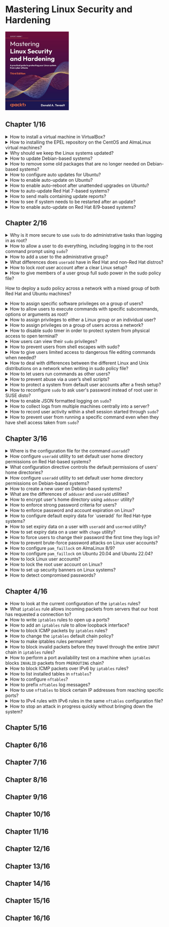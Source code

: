 # Mastering Linux Security and Hardening
<img alt="Mastering Linux Security and Hardening" src="../../../covers/9781837630516.jpg" width="200"/>

## Chapter 1/16

<details>
<summary>How to install a virtual machine in VirtualBox?</summary>

> **Description**
>
> Download and install VirtualBox and the VirtualBox Extension Pack from https://www.virtualbox.org/.
>
> Get version of installed VirtualBox:
>
> ```sh
> vbox_version="$(vboxmanage --version | sed 's/[^0-9.].*//')"
> ``````
>
> Check if extension pack is already installed:
>
> ```sh
> vboxmanage list extpacks | grep 'Version:' | awk '{print $2}' | grep -q "${vbox_version}" && echo "extpack for ${vbox_version} already exists"
> ``````
>
> Install extension pack otherwise:
>
> ```sh
> vbox_sum256="$(wget -O - -q "https://www.virtualbox.org/download/hashes/${vbox_version}/SHA256SUMS" | grep "${vbox_version}.vbox-extpack" | cut -d' ' -f1)"
> wget -c "https://download.virtualbox.org/virtualbox/${vbox_version}/Oracle_VM_VirtualBox_Extension_Pack-${vbox_version}.vbox-extpack" -O /tmp/${vbox_version}.vbox-extpack
> vboxmanage extpack install --replace --accept-license=${vbox_sum256} /tmp/${vbox_version}.vbox-extpack
> ``````
>
> Download the installation `.iso` files for Ubuntu Server 22.04, CentOS 7, AlmaLinux8, and AlmaLinux9 from https://ubuntu.com/, https://almalinux.org/, and https://www.centos.org/.
>
> Create a virtual machine and register it:
>
> ```sh
> vboxmanage createvm --name ubuntu --ostype archlinux_64 --basefolder $HOME/VMs --register
> ``````
>
> Increase the memory, virtual memory and cpu count:
>
> ```sh
> vboxmanage modifyvm ubuntu --cpus 2 --memory 2048 --vram 128
> ``````
>
> Create a virtual drive controller and medium and attach to the virtual machine:
>
> ```sh
> vboxmanage storagectl ubuntu --add SATA --type sata --controller IntelAhci
> vboxmanage createmedium disk --filename $HOME/VMs/ubuntu/ubuntu.vdi --size $((1024 * 20)) --format VDI
> vboxmanage storageattach sample --storagectl SATA --medium $HOME/VMs/ubuntu/ubuntu.vdi mtype normal --type hdd --port 0
> ``````
>
> Create a DVD drive, insert the `.iso` file into it and attach to the virtual machine:
>
> ```sh
> vboxmanage createmedium dvd --filename $HOME/VMs/ubuntu/ubuntu.dvd --size $((1024 * 4))
> vboxmanage storageattach ubuntu --storagectl SATA --medium $HOME/VMs/ubuntu/ubuntu.dvd --mtype normal --type dvddrive --port 1
> ``````
>
> Create a NAT network and enable port forwarding:
>
> ```sh
> ``````
>
> Start the new virtual machine:
>
> ```sh
> vboxmanage startvm ubuntu --type gui
> ``````
>
> Now install Ubuntu and take a snapshot after the clean setup:
>
> ```sh
> vboxmanage snapshot ubuntu take post-installation
> ``````

> **Resources**
> - 1
> ---
> **References**
> ---
</details>

<details>
<summary>How to installing the EPEL repository on the CentOS and AlmaLinux virtual machines?</summary>

> **Description**
>
> While the **Ubuntu** package repositories have pretty much everything that you need, the **CentOS** and **AlmaLinux** package repositories are lacking.
> You’ll need to install the EPEL repository. (The EPEL project is run by the Fedora team.)  
> When you install third-party repositories on Red Hat 7 and CentOS 7 systems, you’ll also need to install a priorities package and edit the `.repo` files to set the proper priorities for each repository.
> This will prevent packages from the third-party repository from overwriting official Red Hat and CentOS packages if they just happen to have the same name.  
> The two packages that you’ll need to install EPEL are in the normal CentOS 7 repositories.
>
> ```sh
> sudo yum install yum-plugin-priorities epel-release
> ``````
>
> When the installation completes, navigate to the `/etc/yum.repos.d` directory, and open the `CentOS-Base.repo` file in your favorite text editor.  
> After the last line of the `base`, `updates`, and extras sections, add the line `priority=1`.  
> After the last line of the `centosplus` section, add the line `priority=2`.  
> Open the `epel.repo` file for editing.
> After the last line of the `epel` section, add the line `priority=10`.
> After the last line of each remaining section, add the line `priority=11`.  
> Update the system and then create a list of the installed and available packages:
>
> ```sh
> sudo yum upgrade sudo yum list > yum_list.txt
> ``````
>
> To install the EPEL repository on **AlmaLinux**, all you have to do is run this command:
>
> ```sh
> sudo dnf install epel-release
> ``````
>
> There’s no priorities package as there is on CentOS 7 and earlier, so we won’t have to worry about configuring the repository priorities.
> When the package installation is complete, update the system and create a list of available sof t ware packages with these two commands:
>
> ```sh
> sudo dnf upgrade sudo dnf list > dnf_list.txt
> ``````

> **Resources**
> - 1

> **References**
> ---
</details>

<details>
<summary>Why should we keep the Linux systems updated?</summary>

> **Description**
>
> Spend some time perusing the Common Vulnerabilities and Exposures database on https://cve.mitre.org/ and you’ll soon see why it’s so important to keep your systems updated.
>
> ---
> **Resources**
> - 1
>
> ---
> **References**
> ---
</details>

<details>
<summary>How to update Debian-based systems?</summary>

> run two commands:
>
> ```sh
> sudo apt update
> sudo apt dist-upgrade
> ``````
>
> ---
> **Resources**
> - 1
> ---
> **References**
> ---
</details>

<details>
<summary>How to remove some old packages that are no longer needed on Debian-based systems?</summary>

> ```sh
> sudo apt auto-remove
> ``````
>
> ---
> **Resources**
> - 1
> ---
> **References**
> ---
</details>


<details>
<summary>How to configure auto updates for Ubuntu?</summary>

> **Description**
>
>
>
> ---
> **Resources**
> - 1
>
> ---
> **References**
> ---
</details>

<details>
<summary>How to enable auto-update on Ubuntu?</summary>

> When you first install Ubuntu, automatic updates are turned on by default.
> To verify that, you’ll first check the status of the `unattended-upgrades` service:
>
> ```sh
> systemctl status unattended-upgrades
> ``````
>
> Then, look in the `/etc/apt/apt.conf.d/20auto-upgrades` file. If *auto-updating* is enabled, you’ll see this:
>
> ```
> APT::Periodic::Update-Package-Lists "1";
> APT::Periodic::Unattended-Upgrade "1";
> ``````
>
> ---
> **Resources**
> - 1
>
> ---
> **References**
> ---
</details>

<details>
<summary>How to enable auto-reboot after unattended upgrades on Ubuntu?</summary>

> By default, Ubuntu systems don’t automatically reboot after an update is installed.
> If you keep it that way, you’ll see a message about it when you log into the system. 
> But if you prefer, you can set Ubuntu to automatically reboot after it automatically updates itself.
>
> Go into the `/etc/apt/apt.conf.d` directory and open the `50unattended-upgrades` file in your favorite text editor, you’ll see a line that says:
>
> ```sh
> Unattended-Upgrade::Automatic-Reboot "false";
> ``````
>
> With this new configuration, Ubuntu will now reboot itself immediately after the automatic update process has completed.
> If you’d rather have the machine reboot at a specific time, scroll down where you’ll see this:
>
> ```sh
> //Unattended-Upgrade::Automatic-Reboot-Time "02:00";
> ``````
>
> To disable automatic updates, just go into the `/etc/apt/apt.conf.d` directory and open the `20auto-upgrades` file in your favorite text editor, you’ll see:
>
> ```sh
> APT::Periodic::Update-Package-Lists "1";
> APT::Periodic::Unattended-Upgrade "1";
> ``````
>
> Change the parameter for that second line to 0, so that the file will now look like this:
>
> ```sh
> APT::Periodic::Update-Package-Lists "1";
> APT::Periodic::Unattended-Upgrade "0";
> ``````
>
> If you want to see if there are any security-related updates available, but don’t want to see any non-security updates, use the unattended-upgrade command, like so:
>
> ```sh
> sudo unattended-upgrade --dry-run -d
> ``````
>
> 8. To manually install the security-related updates without installing non-security updates, just run:
>
> ```sh
> sudo unattended-upgrade -d
> ``````
>
> Also, if you’re running a non-Ubuntu flavor of Debian, which would include Rasp-bian for the Raspberry Pi, you can give it the same functionality as Ubuntu by installing the unattended-upgrades package. Just run this command:
>
> ```sh
> sudo apt install unattended-upgrades
> ``````
>
> ---
> **Resources**
> - 1
>
> ---
> **References**
> ---
</details>

<details>
<summary>How to auto-update Red Hat 7-based systems?</summary>

> There’s no automatic update mechanism on Red Hat-based systems, which include CentOS and Oracle Linux.
> So, with the default configuration, you’ll need to perform updates yourself:
>
> To update a Red Hat 7-based system, just run this one command:
>
> ```sh
> sudo yum upgrade
> ``````
>
> To see only security updates that are ready to be installed:
>
> ```sh
> sudo yum updateinfo list updates security
> ``````
>
> To only install the security updates:
>
> ```sh
> sudo yum upgrade --security
> ``````
>
> To make CentOS system automatically update itself, install and enable `yum-cron` service:
>
> ```sh
> sudo yum install yum-cron
> sudo systemctl enable --now yum-cron
> ``````
>
> To configure `yum-cron` service, edit `/etc/yum/yum-cron.conf` file:
>
> ```sh
> update_cmd = security
>
> download_updates = yes
> apply_updates = no
> ``````
>
> If you want the updates to get automatically installed, change the `apply_updates` parameter to `yes`.
>
> Note that unlike Ubuntu, there’s no setting to make Red Hat 7-based systems automatically reboot themselves after an update.
>
> ---
> **Resources**
> - 1
> ---
> **References**
> ---
</details>

<details>
<summary>How to send mails containing update reports?</summary>

> **Description**
>
> Mail settings for yum-cron can be found in `/etc/yum/yum-cron.conf` file.
>
> The `email_to` line is set to send messages to the root user account.
> If you want to receive messages on your own account, just change it here.
>
> To see the messages, you’ll need to install a mail reader program like **mutt**, if one isn’t already installed. 
>
> ```sh
> sudo yum install mutt
> ``````
>
> ---
> **Resources**
> - 1
>
> ---
> **References**
> ---
</details>

<details>
<summary>How to see if system needs to be restarted after an update?</summary>

> Make sure `needs-restarting` is installed:
>
> ```sh
> sudo yum install yum-utils
> ``````
>
> * `sudo needs-restarting`: This shows the services that need to be restarted, and the reasons why the system might need to be rebooted.
> * `sudo needs-restarting -s`: This only shows the services that need to be restarted.
> * `sudo needs-restarting -r`: This only shows the reasons why the system needs to be rebooted.
>
> ---
> **Resources**
> - 1
>
> ---
> **References**
> ---
</details>

<details>
<summary>How to enable auto-update on Red Hat 8/9-based systems?</summary>

> **Description**
>
> For the most part, you use `dnf` the same way that you’d use `yum`, with the same arguments and options.
>
> ```sh
> sudo dnf upgrade
> ``````
>
> The main functional difference between `yum` and `dnf` is that `dnf` has a different automatic update mechanism.
> Instead of installing the `yum-cron` package, you’ll now install the `dnf-automatic` package:
>
> ```sh
> sudo dnf install dnf-automatic
> ``````
>
> Configure the `/etc/dnf directory/automatic.conf` file the same way as you did the yum-cron.conf file for CentOS 7.  
>
> Instead of working as a cron job, as the old `yum-cron` did, `dnf-automatic` works with a systemd timer.
> When you first install `dnf-automatic`, the timer is disabled.
> Enable it and start it by running this command:
>
> ```sh
> sudo systemctl enable --now dnf-automatic.timer
> ``````
>
> To determine if a system needs to be restarted, just install the `yum-utils` package and run the `needs-restarting` command, the same as you did for CentOS 7.
> (For some reason, the Red Hat developers never bothered to change the package name to `dnf-utils`.)
>
> ---
> **Resources**
> - 1
> ---
> **References**
> ---
</details>

## Chapter 2/16

<details>
<summary>Why is it more secure to use <code>sudo</code> to do administrative tasks than logging in as root?</summary>

> **Description**
>
> Using `su -` to log in to the root command prompt does not let `sudo` to record user activity.
> For that reason, getting access to the root command prompt should be prevented.
>
> ---
> **Resources**
> - 2
> ---
> **References**
> ---
</details>

<details>
<summary>How to allow a user to do everything, including logging in to the root command prompt using <code>sudo</code>?</summary>

> The first method is to add users to a predefined administrators group and then, if it hasn’t already been done, to configure the sudo policy to allow that group to do its job.
> It’s simple enough to do except that different Linux distro families use different admin groups.
>
> On Unix, BSD, and most Linux systems, you would add users to the **wheel** group.
>
> Edit sudo policy file by doing `sudo visudo`:
>
> ```sudo
> %wheel ALL=(ALL) ALL
> ``````
>
> The percent sign indicates that we’re working with a group.
> The three appearances of *ALL* mean that members of that group can perform *ALL* commands, as *ALL* users, on *ALL* machines in the network on which this policy is deployed.
>
> ```sudo
> %wheel ALL=(ALL) NOPASSWD: ALL
> ``````
>
> The former snippet means that members of the **wheel** group would be able to perform all of their sudo tasks without ever having to enter any password.
> Avoid doing so, even for home use.
>
> ---
> **Resources**
> - 2
>
> ---
> **References**
> ---
</details>

<details>
<summary>How to add a user to the administrative group?</summary>

> On Red Hat distros add users to the **wheel** group:
>
> ```sudo
> sudo usermod -a -G wheel maggie
> ``````
>
> Use `-a` option in order to prevent removing the user from other groups to which he or she belongs.
>
> You can also add a user account to the wheel group as you create it.
>
> ```sudo
> sudo useradd -G wheel frank
> ``````
>
> For members of the Debian family, including Ubuntu, the procedure is the same, except that you would use the **sudo** group instead of the **wheel** group.
>
> ---
> **Resources**
> - 2
>
> ---
> **References**
> ---
</details>

<details>
<summary>What differences does <code>useradd</code> have in Red Hat and non-Red Hat distros?</summary>

> **Description**
>
> With a member of the Red Hat family, `useradd` comes with predefined default settings to create user accounts. 
> For non-Red Hat-type distros, you’d need to either reconfigure the default settings or use extra option switches in order to create the user’s home directory and to assign the correct shell:
>
> *Red Hat distros*
>
> ```sudo
> sudo useradd -G wheel frank
> ``````
>
> *non-Red Hat distros*
>
> ```sudo
> sudo useradd -G wheel -m -d /home/frank -s /bin/bash frank
> ``````
>
> ---
> **Resources**
> - 2
> ---
> **References**
> ---
</details>

<details>
<summary>How to lock <i>root</i> user account after a clear Linux setup?</summary>

> Create a normal user account and give it full `sudo` privileges.
> Then, log out of the *root* account and log back in with your normal user account and disable the *root* account:
>
> ```sh
> sudo passwd -l root
> ``````
>
> ---
> **Resources**
> - 2
> ---
> **References**
> ---
</details>

<details>
<summary>How to give members of a user group full sudo power in the sudo policy file?</summary>

> You can either create an entry for an individual user or create a user alias.
>
> ```sudo
> ADMINS ALL=(ALL) ALL
> ``````
>
> It’s also possible to add a sudo entry for just a single user, and you might need to do that under very special circumstances.
>
> ```sudo
> frank ALL=(ALL) ALL
> ``````
>
> ---
> **Resources**
> - 2
> ---
> **References**
> ---
</details>

How to deploy a sudo policy across a network with a mixed group of both Red Hat and Ubuntu machines?

<details>
<summary>How to assign specific software privileges on a group of users?</summary>

> **Description**
>
> You can, for example, create a `BACKUPADMINS` user alias for backup administrators, a `WEBADMINS` user alias for web server administrators, or whatever else you desire:
>
> ```sudo
> User_Alias SOFTWAREADMINS = vicky, cleopatra
> ``````
>
> Then assign some duties to the user alias:
>
> ```sudo
> Cmnd_Alias SOFTWARE = /bin/rpm, /usr/bin/up2date, /usr/bin/yum
> ``````
>
> Now, it’s just a simple matter of assigning the `SOFTWARE` command alias to the `SOFTWAREADMINS` user alias:
>
> ```sudo
> SOFTWAREADMINS ALL=(ALL) SOFTWARE
> ``````
>
> ---
> **Resources**
> - 2
> ---
> **References**
> ---
</details>

<details>
<summary>How to allow users to execute commands with specific subcommands, options or arguments as root?</summary>

> The way sudo works is that if a command is listed by itself, then the assigned user can use that command with any subcommands, options, or arguments.
>
> ```sudo
> Cmnd_Alias SERVICES = /sbin/service, /sbin/chkconfig, /usr/bin/systemctl start, /usr/bin/systemctl stop, /usr/bin/systemctl reload, /usr/bin/systemctl restart, /usr/bin/systemctl status, /usr/bin/systemctl enable, /usr/bin/systemctl disable
> ``````
>
> But when a command is listed in the command alias with a subcommand, option, or argument, that’s all anyone who’s assigned to the command alias can run.
>
> You can eliminate all of the `systemctl` subcommands and make the `SERVICES` alias look like this:
>
> ```sudo
> Cmnd_Alias SERVICES = /sbin/service, /sbin/chkconfig, /usr/bin/systemctl
> ``````
>
> But if you do that, Lionel and Charlie will also be able to shut down or reboot the system, edit the services files, or change the machine from one systemd target to another.
>
> Because the `systemctl` command covers a lot of different functions, you have to be careful not to allow delegated users to access too many of those functions.
> A better solution would be to add a wildcard to each of the systemctl subcommands:
>
> ```sudo
> Cmnd_Alias SERVICES = /sbin/service, /sbin/chkconfig, /usr/bin/systemctl start *, /usr/bin/systemctl stop *, /usr/bin/systemctl reload *, /usr/bin/systemctl restart *, /usr/bin/systemctl status *, /usr/bin/systemctl enable *, /usr/bin/ systemctl disable *
> ``````
>
> ---
> **Resources**
> - 2
> ---
> **References**
> ---
</details>

<details>
<summary>How to assign privileges to either a Linux group or an individual user?</summary>

> **Description**
>
> ```sudo
> katelyn ALL=(ALL) STORAGE
> gunther ALL=(ALL) /sbin/fdisk -l
> %backup_admins ALL=(ALL) BACKUP
> ``````
>
> ---
> **Resources**
> - 2
> ---
> **References**
> ---
</details>

<details>
<summary>How to assign privileges on a group of users across a network?</summary>

> Each host alias consists of a list of server hostnames.
> This is what allows you to create one sudoers file on one machine and deploy it across the network.
> For example, you could create a `WEBSERVERS` host alias, a `WEBADMINS` user alias, and a `WEBCOMMANDS` command alias with the appropriate commands:
>
> ```sudo
> Host_Alias WEBSERVERS = webserver1, webserver2
> User_Alias WEBADMINS = junior, kayla
> Cmnd_Alias WEBCOMMANDS = /usr/bin/systemctl status httpd, /usr/bin/systemctl start httpd, /usr/bin/systemctl stop httpd, /usr/bin/systemctl restart httpd
> WEBADMINS WEBSERVERS=(ALL) WEBCOMMANDS
> ``````
>
> ---
> **Resources**
> - 2
>
> ---
> **References**
> ---
</details>

<details>
<summary>How to disable sudo timer in order to protect system from physical access to open terminal?</summary>

> Even though `sudo` is a security tool, certain things that you can do with it can make your system even more insecure than it was.
>
> By default, the sudo timer is set for 5 minutes.
> Although this is obviously handy, it can also be problematic if users were to walk away from their desks with a command terminal still open.
>
> You can easily disable this timer by adding a line to the *Defaults* section of the sudoers file:
>
> ```sudo
> Defaults timestamp_timeout = 0
> ``````
>
> If you need to leave your desk for a moment, your best action would be to log out of the server first.
> Short of that, you could just reset the sudo timer by running this command:
>
> ```sh
> sudo -k
> ``````
>
> ---
> **Resources**
> - 2
> ---
> **References**
> ---
</details>

<details>
<summary>How users can view their <code>sudo</code> privileges?</summary>

> **Description**
>
> ```sh
> sudo -l
> ``````
>
> ---
> **Resources**
> - 2
>
> ---
> **References**
> ---
</details>

<details>
<summary>How to prevent users from shell escapes with sudo?</summary>

> By assigning shell commands to users in sudo policy file, you have effectively given them full `sudo` privileges.
>
> ```sudo
> maggie ALL=(ALL) /bin/bash, /bin/zsh
> ``````
>
> This should be avoided all the time.
>
> But certain programs, especially text editors like `vi` and pagers like `less`, also have a handy shell escape feature.
>
> Imagine that you want Frank to be able to edit the `sshd_config` file and only that file.
> You might be tempted to add a line to your sudo configuration that would look like this:
>
> ```sudo
> frank ALL=(ALL) /bin/vim /etc/ssh/sshd_config
> ``````
>
> Once Frank has opened the `sshd_config` file with his sudo privilege, he can then use Vim’s shell escape feature to perform other root-level commands, which includes being able to edit other configuration files, create new users, manipulate system services, or install malware.
>
> You can fix this problem by having users use sudoedit instead of vim:
>
> ```sudo
> frank ALL=(ALL) sudoedit /etc/ssh/sshd_config
> ``````
>
> Other programs that have a shell escape feature include the following:
>
> * vim
> * emacs
> * less
> * view
> * more
>
> To deal with them, use the `NOEXEC:` option when we set up our sudoers rules.
>
> ```sudo
> vicky ALL=(ALL) /usr/bin/less
> ``````
>
> ```sh
>  sudo less messages
> ``````
>
> To open a shell from within less, Vicky will type `!bash` instead of `:shell` and a new shell will be spawned.
>
> To fix that we use the `NOEXEC:` option to the sudoers rule:
>
> ```sudo
> vicky ALL=(ALL) NOEXEC: /usr/bin/less
> ``````
>
> This prevents Vicky from escaping to even her own shell.
>
> ---
> **Resources**
> - 2
>
> ---
> **References**
> ---
</details>

<details>
<summary>How to give users limited access to dangerous file editing commands when needed?</summary>

> **Description**
>
> Some programs that don’t have shell escapes can still be dangerous if you give users unrestricted privileges to use them.
>
> * cat
> * cut
> * awk
> * sed
>
> If you must give someone sudo privileges to use one of these programs, it’s best to limit their use to only specific files.
>
> ---
> **Resources**
> - 2
> ---
> **References**
> ---
</details>

<details>
<summary>How to deal with differences between the different Linux and Unix distributions on a network when writing in sudo policy file?</summary>

> You can use host aliases to ensure that servers will only allow the execution of commands that are appropriate for their operating systems.
> Also, be aware that some system services have different names on different Linux distributions.
> On Red Hat-type systems, the Secure Shell service is `sshd`. On Debian/Ubuntu systems, it’s just plain `ssh`.
>
> ---
> **Resources**
> - 2
> ---
> **References**
> ---
</details>

<details>
<summary>How to let users run commands as other users?</summary>

> In the following line, *(ALL)* means that Sylvester can run the `systemctl` commands as any user:
>
> ```sudo
> sylvester ALL=(ALL) /usr/bin/systemctl status sshd, /usr/bin/systemctl restart sshd
> ``````
>
> You could, if desired, change that *(ALL)* to *(root)* in order to specify that Sylvester can only run these commands as the root user:
>
> ```sudo
> sylvester ALL=(root) /usr/bin/systemctl status sshd, /usr/bin/systemctl restart sshd
> ``````
>
> Okay, there’s probably not much point in that because nothing changes.
>
> But there are more practical uses for this feature.
> Let’s say that Vicky is a database admin, and you want her to run as the database user:
>
> ```sudo
> vicky ALL=(database) /usr/local/sbin/some_database_script.sh
> ``````
>
> Vicky could then run the command as the database user by entering the following command:
>
> ---
> **Resources**
> - 2
> ---
> **References**
> ---
</details>

<details>
<summary>How to prevent abuse via a user’s shell scripts?</summary>

> **Description**
>
> Let’s have Frank create the `frank_script.sh` shell script:
>
> ```sh
> sudo -u database some_database_script.sh
> ``````
>
> add this rule for Frank:
>
> ```sudo
> frank ALL=(ALL) /home/frank/frank_script.sh
> ``````
>
> Since this file is in Frank’s own home directory and he is its owner, he can edit it any way he wants.
>
> ```sh
> #!/bin/bash
>
> echo "This script belongs to Frank the Cat."
> sudo -i
> ``````
>
> What `sudo -i` does is to log a person in to the root user’s shell, the same way that `sudo su -` does.
> If Frank were to do `sudo -i` from his own command prompt, it would fail because he doesn’t have the privilege to do that.
>
> To remedy this, move Frank’s script to the `/usr/local/sbin/` directory and change the ownership to the root user so that Frank won’t be able to edit it.
> And of course, before I do that, I’ll make sure to delete that `sudo -i` line from it:
>
> ```sh
> mv frank_script.sh /usr/local/sbin
> chown root: /usr/local/sbin/frank_script.sh
> ``````
>
> Finally, I’ll open `visudo` and change his rule to reflect the new location of the script.
> The new rule looks like this:
>
> ```sudo
> frank ALL=(ALL) /usr/local/sbin/frank_script.sh
> ``````
>
> Frank can still run the script, but he can’t edit it.
>
> ---
> **Resources**
> - 2
>
> ---
> **References**
> ---
</details>

<details>
<summary>How to protect a system from default user accounts after a fresh setup?</summary>

> The first thing you want to do after setting up a system is to set up your own user account, give it a good password, and give it sudo privileges.
> Then get rid of that default account, because leaving it in place, especially if you leave the default password, is just asking for trouble.
>
> Look in the `/etc/password` file on *RaspEX*, and you’ll see the default user there:
>
> ```passwd
> raspex:x:1000:1000:,,,:/home/raspex:/bin/bash
> ``````
>
> Then, look in the `/etc/sudoers` file, and you’ll see this line, which allows the *raspex* user to do all `sudo` commands without having to enter a password:
>
> ```sudo
> raspex ALL=(ALL) NOPASSWD: ALL
> ``````
>
> Another thing to watch out for is that some Linux distributions for IoT devices have this rule in a separate file in the `/etc/sudoers.d` directory, instead of in the main sudoers file.
> Either way, you’ll want to delete this rule, as well as the default user account, when you set up your IoT device.
> And of course, you’ll also want to change the root user password, and then lock the root user account.
>
> ---
> **Resources**
> - 2
>
> ---
> **References**
> ---
</details>

<details>
<summary>How to reconfigure <code>sudo</code> to ask user's password instead of root user in SUSE disto?</summary>

> **Description**
>
> When you install a SUSE distro you and the root user will both have the same password.
>
> When you do `sudo visudo` on a SUSE machine, you’ll see these two lines that you don’t see on any other Linux distro:
>
> ```sudo
> Defaults targetpw # ask for the password of the target user i.e.
> root ALL ALL=(ALL) ALL # WARNING! Only use this together with 'Defaults targetpw'!
> ``````
>
> Replace previous rules with:
>
> ```sudo
> %wheel ALL=(ALL:ALL) ALL
> ``````
>
> Add users to *wheel* group:
>
> ```sh
> usermod -a -G wheel frank
> ``````
>
> Then disable the *root* user:
>
> ```sh
> sudo passwd -l root
> ``````
>
> ---
> **Resources**
> - 2
> ---
> **References**
> ---
</details>

<details>
<summary>How to enable JSON formatted logging on <code>sudo</code>?</summary>

> ```sudo
> Defaults log_format=json
> ``````
>
> ---
> **Resources**
> - 2
>
> ---
> **References**
> - https://opensource.com/article/22/2/new-sudo-features-2022
> ---
</details>

<details>
<summary>How to collect logs from multiple machines centrally into a server?</summary>

> ```sudo
> Defaults log_server=172.16.167.150
> ``````
>
> If you want JSON-formatted log messages, you need the following setting in the `[eventlog]` section of the `/etc/sudo_logsrvd.conf` file:
>
> ```conf
> log_format = json
> ``````
>
> ---
> **Resources**
> - 2
> ---
> **References**
> - https://opensource.com/article/22/2/new-sudo-features-2022
---
</details>

<details>
<summary>How to record user activity within a shell session started through <code>sudo</code>?</summary>

> ```sudo
> Defaults log_subcmds
> ``````
>
> ---
> **Resources**
> - 2
>
> ---
> **References**
> - https://opensource.com/article/22/2/new-sudo-features-2022
---
</details>

<details>
<summary>How to prevent user from running a specific command even when they have shell access taken from <code>sudo</code>?</summary>

> Let's say the `who` command is dangerous.
>
> ```sudo
> Defaults intercept
> frank ALL = (ALL) ALL, !/usr/bin/who
> ``````
>
> Now users will be prevented to run the `who` command even when they try to run it within a shell opened by `sudo`.
>
> You can easily disable running shells altogether:
>
> ```sudo
> Defaults intercept
> Cmnd_Alias SHELLS=/usr/bin/bash, /usr/bin/sh, /usr/bin/csh
> frank ALL = (ALL) ALL, !SHELLS
> ``````
>
> Not only users cannot start shell sessions through `sudo`, also they cannot execute external commands from editors either.
>
> ---
> **Resources**
> - 2
>
> ---
> **References**
> - https://opensource.com/article/22/2/new-sudo-features-2022
> ---
</details>

## Chapter 3/16

<details>
<summary>Where is the configuration file for the command <code>useradd</code>?</summary>

> `/etc/login.defs` configuration file.
>
> ---
> **Resources**
> - 3
> ---
> **References**
> ---
</details>

<details>
<summary>How configure <code>useradd</code> utility to set default user home directory permissions on Red Hat-based systems?</summary>

> **Description**
>
> By default, the `useradd` utility on Red Hat-type systems creates user home directories with a permissions setting of `700`, configured in `/etc/login.defs` file.
>
> ```conf
> CREATE_HOME yes
> UMASK 077
> ``````
>
> ---
> **Resources**
> - 3
>
> ---
> **References**
> ---
</details>

<details>
<summary>What configuration directive controls the default permissions of users' home directories?</summary>

> By default, `HOME_MODE` directive in `/etc/login.defs` configuration file is used to set permission for new user home directories.
> But if `HOME_MODE` is not set, the value of `UMASK` is used to create the mode.
>
> On RHEL 8 or RHEL 9-type distro, such as AlmaLinux, the `UMASK` is set for wide-open permissions:
>
> ```conf
> UMASK 022
> ``````
>
> But even though the `UMASK` is wide-open, when `HOME_MODE` is set properly, new user home directories still get properly locked down:
>
> ```conf
> HOME_MODE 0700
> ``````
>
> Either the `HOME_MODE` line or the `UMASK` line is in the login.defs file for all Linux distros, but until recently, Red Hat-type distros have been the only ones that have had them set to a restrictive value by default.
>
> ```conf
> UMASK 077
> ``````
>
> ---
> **Resources**
> - 3
> ---
> **References**
> ---
</details>

<details>
<summary>How configure <code>useradd</code> utility to set default user home directory permissions on Debian-based systems?</summary>

> **Description**
>
> The default permission set to users' home directories on Debian-based systems is wide-open, it should be fixed:
>
> ```sh
> cd /home
> sudo chmod 700 *
> ``````
>
> To change the default permissions setting for home directories, edit `/etc/login.defs` configuration file and set directive values accordingly:
>
> ```conf
> UMASK 077
> HOME_MODE 0750
> ``````
>
> This includes access permissions for a user’s own personal group, but that’s okay. It still effectively means that only the respective owners of the various home directories can get into them.
>
> ---
> **Resources**
> - 3
>
> ---
> **References**
> ---
</details>

<details>
<summary>How to create a new user on Debian-based systems?</summary>

> Debian-based distros have two user creation utilities:
>
> * `useradd`
> * `adduser`
>
> The `useradd` utility on Debian-based systems does not create user home directory and does not set user shell by default.
> So the command should be used like this:
>
> ```sh
> sudo useradd -m -d /home/frank -s /bin/bash frank
> ``````
>
> ---
> **Resources**
> - 3
> ---
> **References**
> ---
</details>

<details>
<summary>What are the differences of <code>adduser</code> and <code>useradd</code> utilities?</summary>

> **Description**
>
> The `adduser` utility is an interactive way to create user accounts and passwords with a single command, which is unique to the Debian family of Linux distros.
>
> On Debian and Ubuntu 20.04, it creates user home directories with the wide-open 755 permissions value.
> Fix it by overwriting the `DIR_MODE` directive in `/etc/adduser.conf` file:
>
> ```conf
> DIR_MODE=700
> ``````
>
> One thing that `adduser` can do that `useradd` can’t is to automatically encrypt a user’s home directory as you create the account.
>
> ---
> **Resources**
> - 3
>
> ---
> **References**
> ---
</details>

<details>
<summary>How to encrypt user's home directory using <code>adduser</code> utility?</summary>

> You’ll first have to install the `ecryptfs-utils` package.
>
> ```sh
> sudo apt install ecryptfs-utils
> ``````
>
> Create a user account with an encrypted home directory for Cleopatra and then view the results:
>
> ```sh
> sudo adduser --encrypt-home cleopatra
> ``````
>
> Log in as Cleopatra and run the `ecryptfs-unwrap-passphrase` command:
>
> ```sh
> su - cleopatra
> ecryptfs-unwrap-passphrase
> exit
> ``````
>
> Note that some of the information that `adduser` asks for is optional, and you can just hit the *Enter* key for those items.
>
> ---
> **Resources**
> - 3
> ---
> **References**
> ---
</details>

<details>
<summary>How to enforce strong password criteria for users?</summary>

> We’ll be using the `pwquality` module for the **Pluggable Authentication Module (PAM)**.
> This is a newer technology that has replaced the old *cracklib* module.
> On any Red Hat 7 or newer type of system, and on SUSE and OpenSUSE, `pwquality` is installed by default, even if you do a minimal installation.
>
> If you `cd` into the `/etc/pam.d/` directory, you can do a `grep` operation to check that the PAM configuration files are already set up.
> `retry=3` means that a user will only have three tries to get the password right when logging in to the system:
>
> ```sh
> grep 'pwquality' *
> ``````
>
> On Debian and Ubuntu, you’ll need to install `pwquality` yourself:
>
> ```sh
> sudo apt install libpam-pwquality
> ``````
>
> The rest of the procedure is the same for all of our operating systems and consists of just editing the `/etc/security/pwquality.conf` file.
>
> No password complexity criteria are in effect after installation.
>
> The minimum length setting works on a credit system.
> This means that for every different type of character class in the password, the minimum required password length will be reduced by one character.
>
> For example, let’s set minlen to a value of 19 and try to assign Katelyn the password of *turkeylips*:
>
> ```conf
> minlen = 19
> ``````
>
> Because the lowercase characters in *turkeylips* count as credit for one type of character class, we’re only required to have 18 characters instead of 19.
> If we try this again with *TurkeyLips*, the uppercase T and uppercase L count as a second character class, so we only need to have 17 characters in the password.
>
> Let’s say that you don’t want lowercase letters to count toward your credits:
>
> ```conf
> lcredit = 1
> ``````
>
> change the 1 to a 0:
>
> ```conf
> lcredit = 0
> ``````
>
> Then, try assigning Katelyn *turkeylips* as a password.
>
> This time, the `pwquality` really does want 19 characters.
> If we set a credit value to something higher than 1, we would get credit for multiple characters of the same class type up to that value.
>
> We can also set the credit values to negative numbers in order to require a certain number of characters types in a password.
>
> ```conf
> dcredit = -3
> ``````
>
> This would require at least three digits in a password.
> However, it’s a really bad idea to use this feature, because someone who’s doing a password attack would soon find the patterns that you require,
> which would help the attacker to direct the attack more precisely.
> If you need to require that a password has multiple character types, it would be better to use the minclass parameter:
>
> ```conf
> minclass = 3
> ``````
>
> It’s already set to a value of 3, which would require characters from three different classes. To use this value, all you have to do is to remove the comment symbol.
>
> In the `/etc/login.defs` file on your CentOS 7 machine, you’ll see the line `PASS_MIN_LEN 5`.
> Supposedly, this is to set the minimum password length, but in reality, `pwquality` overrides it.
> So, you could set this value to anything at all, and it would have no effect. (Note that the `PASS_MIN_LEN` parameter is no longer supported on RHEL 8/9-type distros.)
>
> ---
> **Resources**
> - 3
>
> ---
> **References**
> ---
</details>


<details>
<summary>How to enforce password and account expiration on Linux?</summary>

> With the `chage` utility, you can either set password and account expiration data for other users or use the `-l` option to view expiration data.
> Any unprivileged user can use `chage -l` without `sudo` to view his or her own data.
>
> let’s first look at where the default settings are stored. 
> Default settings are stored in `/etc/login.defs` file.
>
> ```
> PASS_MAX_DAYS 99999
> PASS_MIN_DAYS 0
> PASS_WARN_AGE 7
> ``````
>
> ---
> **Resources**
> - 3
> ---
> **References**
> ---
</details>

<details>
<summary>How to configure default expiry data for `useradd` for Red Hat-type systems?</summary>

> The `/etc/default/useradd` file has the default settings.  
>
> Ubuntu also has the `useradd` configuration file, but it doesn’t work.
> No matter how you configure it, the Ubuntu version of useradd just won’t read it. So, the write-up about this file only applies to Red Hat-type systems.
>
> The `EXPIRE=` line sets the default expiration date for new user accounts.
>
> By default, there is no default expiration date.
> `INACTIVE=-1` means that user accounts won’t be automatically locked out after the users’ passwords expire.
> If we set this to a positive number, then any new users will have that many days to change an expired password before the account gets locked.
>
> To change the defaults in the `useradd` file, you can either hand-edit the file or use `useradd -D` with the appropriate option switch for the item that you want to change.
>
> For example, to set a default expiration date of December 31, 2025, the command would be as follows:
>
> ```sh
> sudo useradd -D -e 2025-12-31
> ``````
>
> To see the new configuration, you can either open the `useradd` file or just do `sudo useradd -D`.
>
> `useradd` doesn’t do any safety checks to ensure that the default shell that you’ve assigned is installed on the system.
>
> ---
> **Resources**
> - 3
>
> ---
> **References**
> ---
</details>

<details>
<summary>How to set expiry data on a user with <code>useradd</code> and <code>usermod</code> utility?</summary>

> **Description**
>
> There are three ways that you can do this:
>
> 1. Use `useradd` with the appropriate option switches to set expiry data as you create the accounts. 
> 2. Use `usermod` to modify expiry data on existing accounts.
> 3. Use `chage` to modify expiry data on existing accounts.
>
> You can use `useradd` and `usermod` to set account expiry data, but not to set password expiry data.
>
> * -e: Use this to set an expiration date for the account, in the form YYYY-MM-DD.
> * -f: Use this to set the number of days after the user’s password expires that you want for his or her account to get locked out.
>
> Let’s say that you want to create an account for Charlie that will expire at the end of 2025.
>
> ```sh
> sudo useradd -e 2025-12-31 charlie
> sudo useradd -m -d /home/charlie -s /bin/bash -e 2025-12-31 charlie
> ``````
>
> Verify what you’ve entered:
>
> ```sh
> sudo chage -l charlie
> ``````
>
> Now, let’s say that Charlie’s contract has been extended, and you need to change his account expiration to the end of January 2026.
>
> ```sh
> sudo usermod -e 2026-01-31 charlie
> ``````
>
> Optionally, you can set the number of days before an account with an expired password will get locked out:
>
> ```sh
> sudo usermod -f 5 charlie
> ``````
>
> But if you were to do that now, you wouldn’t see any difference in the `chage -l` output because we still haven’t set expiration data for Charlie’s password.
>
> ---
> **Resources**
> - 3
> ---
> **References**
> ---
</details>

<details>
<summary>How to set expiry data on a user with <code>chage</code> utility?</summary>

> You will only use `chage` to modify existing accounts, and you will use it for setting either an account expiration or a password expiration.
>
> * `-d` If you use the `-d` 0 option on someone’s account, you’ll force the user to change his or her password on their next login.
> * `-E` This is equivalent to the lowercase `-e` for useradd or usermod. It sets the expiration date for the user account.
> * `-I` This is equivalent to `-f` for useradd or usermod. It sets the number of days before an account with an expired password will be locked out.
> * `-m` This sets the minimum number of days between password changes. In other words, if Charlie changes his password today, the `-m 5` option will force him to wait five days before he can change his password again.
> * `-M` This sets the maximum number of days before a password expires. (Be aware, though, that if Charlie last set his password 89 days ago, using a `-m 90` option on his account will cause his password to expire tomorrow, not 90 days from now.)
> * -W This will set the number of warning days for passwords that are about to expire.
>
> ```sh
> sudo chage -E 2026-02-28 -I 4 -m 3 -M 90 -W 4 charlie
> ``````
>
> ---
> **Resources**
> - 3
> ---
> **References**
> ---
</details>

<details>
<summary>How to force users to change their password the first time they logs in?</summary>

> ```sh
> sudo chage -d 0 samson
> sudo passwd -e samson
> ``````
>
> ---
> **Resources**
> - 3
> ---
> **References**
> ---
</details>

<details>
<summary>How to prevent brute-force password attacks on Linux user accounts?</summary>

> Set the lockout value to something realistic, such as 100 failed login attempts.  
> This will provide good security, while still giving you enough time to gather information about the attackers.
>
> On RHEL 7-type systems and Ubuntu 18.04, you’ll do this by configuring the `pam_tally2` PAM.  
> On RHEL 8/9-type systems and Ubuntu 20.04/22.04, you’ll instead configure the `pam_faillock` PAM module.
>
> The `pam_tally2` module comes already installed on CentOS 7, but it isn’t configured.  
> We’ll begin by editing the `/etc/pam.d/login` file.
>
> If you’re working with a text-mode server, you’ll only need to configure the `/etc/pam.d/login` file.
> But if you’re working with a machine that’s running a graphical desktop environment, you’ll also need to configure the `/etc/pam.d/password.auth` and `/etc/pam.d/system.auth` files.
>
> In the second line of the example, we see that `pam_tally2` is set with the following parameters:
>
> * `deny=4`: This means that the user account under attack will get locked out after only four failed login attempts.
> * `even_deny_root`: This means that even the root user account will get locked if it’s under attack.
> * `unlock_time=1200`: The account will get automatically unlocked after 1,200 seconds, or 20 minutes.
>
> Once you’ve configured the login file and have had a failed login, you’ll see a new file created in the `/var/log` directory.
> You’ll view information from that file with the `pam_tally2` utility.
> You can also use `pam_tally2` to manually unlock a locked account if you don’t want to wait for the timeout period:
>
> ```sh
> sudo pam_tally2
> sudo pam_tally2 --user=charlie --reset
> sudo pam_tally2
> ``````
>
> Configuring `pam_tally2` is super easy because it only requires adding one line to the `/etc/pam.d/login`, `/etc/pam.d/password.auth`, and `/etc/pam.d/system.auth` files.
> To make things even easier, you can just copy and paste that line from the example on the `pam_tally2` man page.
>
> On the CentOS 7 virtual machine, open the `/etc/pam.d/login` file for editing.
> Look for the line that invokes the `pam_securetty` module. insert this line:
>
> ```
> auth required pam_tally2.so deny=4 even_deny_root unlock_time=1200
> ``````
>
> Place the same line at the top of the `/etc/pam.d/password.auth` and `/etc/pam.d/system`.
>
> `pam_tally2` doesn’t work with su.
>
> ---
> **Resources**
> - 3
>
> ---
> **References**
> ---
</details>

<details>
<summary>How to configure <code>pam_faillock</code> on AlmaLinux 8/9?</summary>

> The `pam_faillock` module is already installed on any RHEL 8 or RHEL 9-type of Linux distro.
>
> Although you can enable and configure `pam_faillock` by hand-editing the PAM configuration files, the RHEL distros provide an easier method, which is called `authselect`.
> On either an AlmaLinux 8 or AlmaLinux 9 VM, view the available `authselect` profiles by doing:
>
> ```sh
> sudo authselect list
> ``````
>
> For now, at least, we’re only dealing with local users.
> So, we’ll use the minimal profile.
> View the features of this profile like this:
>
> ```sh
> sudo authselect list-features minimal
> ``````
>
> Note that there are a lot of included features, but we’re only interested in the **with-faillock** feature.
>
> ```sh
> sudo authselect select minimal --force
> ``````
>
> After enabling a profile, we can now enable the `pam_faillock` module, like this:
>
> ```sh
> sudo authselect enable-feature with-faillock
> ``````
>
> In the `/etc/security/` directory, open the `faillock.conf` file in your favorite text editor.
>
> ```
> # silent
> # deny = 3
> # unlock_time = 600
> # even_deny_root
> ``````
>
> Remove the preceding comment symbols from all four lines, and save the file.
>
> Create a user account for Vicky by doing:
>
> ```sh
> sudo useradd vicky sudo passwd vicky
> ``````
>
> Open another terminal, and have Vicky deliberately make three failed login attempts.
> View the results in your own terminal, like this:
>
> ```sh
> sudo faillock
> sudo faillock --reset --user vicky
> ``````
>
> ---
> **Resources**
> - 3
> ---
> **References**
> ---
</details>

<details>
<summary>How to configure <code>pam_faillock</code> on Ubuntu 20.04 and Ubuntu 22.04?</summary>

> Sadly, the `authselect` utility isn’t available for Ubuntu, so we’ll just have to hand-edit the PAM configuration files.
>
> Open the `/etc/pam.d/common-auth` file in your favorite text editor.
> At the top of the file, insert these two lines:
>
> ```
> auth required pam_faillock.so preauth silent
> auth required pam_faillock.so authfail
> ``````
>
> Open the `/etc/pam.d/common-account` file in your text editor.
> At the bottom of the file, add this line:
>
> ```
> account required pam_faillock.so
> ``````
>
> Configure the `/etc/security/faillock.conf` file.
>
> ---
> **Resources**
> - 3
> ---
> **References**
> ---
</details>

<details>
<summary>How to lock Linux user accounts?</summary>

> There are two utilities that you can use to temporarily lock a user account:
>
> * usermod
> * passwd
>
> We can lock and unlock an account by doing:
>
> ```sh
> sudo usermod -L katelyn
> sudo usermod -U katelyn
> ``````
>
> Using `passwd` to lock and unlock user accounts:
>
> ```sh
> sudo passwd -l katelyn
> sudo passwd -u katelyn
> ``````
>
> This does the same job as `usermod -L`, but in a slightly different manner.
> For one thing, `passwd -l` will give you some feedback about what’s going on, whereas `usermod -L` gives you no feedback at all.
>
> ---
> **Resources**
> - 3
> ---
> **References**
> ---
</details>

<details>
<summary>How to lock the root user account on Linux?</summary>

> The first thing that you want to do when you set up a cloud-based server is to create a normal user account for yourself and set it up with full sudo privileges.
> Then, log out of the `root` user account, log in to your new account, and do this:
>
> ```sh
> sudo passwd -l root
> ``````
>
> ---
> **Resources**
> - 3
> ---
> **References**
> ---
</details>

<details>
<summary>How to set up security banners on Linux systems?</summary>

> The `/etc/motd` file will present a message banner to anyone who logs in to a system through Secure Shell.
> On your CentOS or AlmaLinux machine, an empty motd file is already there.
> On your Ubuntu machine, the motd file isn’t there, but it’s a simple matter to create one.
>
> motd stands for **Message of the Day**.
>
> The issue file, also found in the /etc directory, shows a message on the local terminal, just above the login prompt.
> A default issue file will just contain macro code that shows information about the machine.
> Here’s an example from an Ubuntu machine:
>
> ```
> Ubuntu 22.04.1 LTS \n \l
> ``````
>
> On a Red Hat-type machine, it would look like this:
>
> ```
> \S Kernel \r on an \m
> ``````
>
> ---
> **Resources**
> - 3
>
> ---
> **References**
> ---
</details>

<details>
<summary>How to detect compromised passwords?</summary>

> **Description**
>
> You can check your password on https://haveibeenpwned.com, but it is not a good idea to send your raw password to somebody’s website.
> Instead, just send a hash value of the password.
> Better yet, let’s just send enough of the hash to allow the site to find the password in its database, but not so much that they can figure out what your exact password is.
> We’ll do that by using the *Have I Been Pwned?* Application Programming Interface (API):
>
> ```sh
> echo -n $candidate_password | sha1sum
> curl https://api.pwnedpasswords.com/range/21BD1
> ``````
>
> ---
> **Resources**
> - 3
>
> ---
> **References**
> ---
</details>

## Chapter 4/16

<details>
<summary>How to look at the current configuration of the <code>iptables</code> rules?</summary>

> **Description**
>
> You need a separate component of iptables to deal with IPv4 and IPv6.
>
> ```sh
> sudo iptables -L
> sudo ip6tables -L
> ``````
>
> To see port numbers instead of port names, we can use the `-n` switch:
>
> ```sh
> sudo iptables -L -n
> ``````
>
> ---
> **Resources**
> - 4
>
> ---
> **References**
> ---
</details>

<details>
<summary>What <code>iptables</code> rule allows incoming packets from servers that our host has requested a connection to?</summary>

> ```sh
> sudo iptables -A INPUT -m conntrack --ctstate ESTABLISHED,RELATED -j ACCEPT
> ``````
>
> * `-A INPUT`: Places the rule at the end of the specified chain.
> * `-m`: Calls in an iptables module. In this case, we’re calling in the conntrack module to track connection states.
> * `--ctstate`: The ctstate, or connection state, portion of our rule is looking for two things. First, it’s looking for a connection that the client established with a server. Then, it looks for the related connection that’s coming back from the server in order to allow it to connect to the client. So, if a user was to use a web browser to connect to a website, this rule would allow packets from the web server to pass through the firewall to get to the user’s browser.
> * `-j`: Rules jump to a specific target, which in this case is ACCEPT.
>
> ---
> **Resources**
> - 4
>
> ---
> **References**
> ---
</details>

<details>
<summary>How to write <code>iptables</code> rules to open up a ports?</summary>

> To open port for **SSH** protocol following rule applies:
>
> ```sh
> sudo iptables -A INPUT -p tcp --dport ssh -j ACCEPT
> sudo iptables -A INPUT -p tcp --dport 22 -j ACCEPT
> ``````
> When an option name consists of more than one letter, we need to precede it with two dashes, instead of just one.
>
> * `-A INPUT`: Place this rule at the end of the `INPUT` chain.
> * `-p tcp`: Indicates the protocol that this rule affects.
> * `--dport ssh`:  Specifies the destination port on which we want this rule to operate.
> * `-j ACCEPT`: Jump to ACCEPT target.
>
> To open port 53 for both the TCP and UDP protocols:
>
> ```sh
> sudo iptables -A INPUT -p tcp --dport 53 -j ACCEPT
> sudo iptables -A INPUT -p udp --dport 53 -j ACCEPT
> ``````
>
> ---
> **Resources**
> - 4
> ---
> **References**
> ---
</details>

<details>
<summary>How to add an <code>iptables</code> rule to allow loopback interface?</summary>

> ```sh
> sudo iptables -I INPUT 1 -i lo -j ACCEPT
> ``````
>
> `sudo` needs to know the machine’s hostname so that it can know which rules are allowed to run on a particular machine.
> It uses the loopback interface to help resolve the hostname.
> If the lo interface is blocked, it takes longer for `sudo` to resolve the hostname.
>
> ---
> **Resources**
> - 4
> ---
> **References**
> ---
</details>

<details>
<summary>How to block ICMP packets by <code>iptables</code> rules?</summary>

> **Description**
>
> While blocking certain types of ICMP packets is good, blocking all ICMP packets is bad.
> The harsh reality is that certain types of ICMP messages are necessary for the proper functionality of the network.
> Since the drop all that’s not allowed rule that we’ll eventually create also blocks ICMP packets, we’ll need to create some rules that allow the types of ICMP messages that we have to have.
>
> ```sh
> sudo iptables -A INPUT -m conntrack -p icmp --icmp-type 3 --ctstate NEW,ESTABLISHED,RELATED -j ACCEPT
> sudo iptables -A INPUT -m conntrack -p icmp --icmp-type 11 --ctstate NEW,ESTABLISHED,RELATED -j ACCEPT
> sudo iptables -A INPUT -m conntrack -p icmp --icmp-type 12 --ctstate NEW,ESTABLISHED,RELATED -j ACCEPT
> ``````
>
> * `-m conntrack`: Use the conntrack module to allow packets that are in a certain state. This time, though, instead of just allowing packets from a host to which our server has been connected (`ESTABLISHED`,`RELATED`), we’re also allowing `NEW` packets that other hosts are sending to our server.
> * `-p icmp`: This refers to the ICMP protocol.
> * `--icmp-type`: There are quite a few types of ICMP messages:
>     + **type 3**: These are the **“destination unreachable”** messages. Not only can they tell your server that it can’t reach a certain host, but they can also tell it why. For example, if the server has sent out a packet that’s too large for a network switch to handle, the switch will send back an ICMP message that tells the server to fragment that large packet. Without ICMP, the server would have connectivity problems every time it tries to send out a large packet that needs to be broken up into fragments.
>     + **type 11**: **Time-exceeded** messages let your server know that a packet that it has sent out has either exceeded its **Time-to-Live (TTL)** value before it could reach its destination, or that a fragmented packet couldn’t be reassembled before the **TTL** expiration date.
>     + **type 12**: **Parameter problem** messages indicate that the server had sent a packet with a bad IP header. In other words, the IP header is either missing an option flag or it’s of an invalid length.
>     + **type 0** and **type 8**: These are the infamous ping packets. Actually, type 8 is the **echo request** packet that you would send out to ping a host, while type 0 is the **echo reply** that the host would return to let you know that it’s alive. Of course, allowing ping packets to get through could be a big help when troubleshooting network problems. If that scenario ever comes up, you could just add a couple of iptables rules to temporarily allow pings.
>     + **type 5**: Now, we have the infamous **redirect messages**. Allowing these could be handy if you have a router that can suggest more efficient paths for the server to use, but hackers can also use them to redirect you to someplace that you don’t want to go. So, just block them.
>
> ---
> **Resources**
> - 4
>
> ---
> **References**
> ---
</details>

<details>
<summary>How to change the <code>iptables</code> default chain policy?</summary>

> We can set a default `DROP` or `REJECT` policy for the `INPUT` chain, or we can leave the policy set to `ACCEPT` and create a `DROP` or `REJECT` rule at the end of the `INPUT` chain.
> Which one you choose is really a matter of preference.
>
> To create a `DROP` rule at the end of the `INPUT` chain, use this command:
>
> ```sh
> sudo iptables -A INPUT -j DROP
> sudo iptables -P INPUT DROP
> ``````
>
> ---
> **Resources**
> - 4
>
> ---
> **References**
> ---
</details>

<details>
<summary>How to make iptables rules permanent?</summary>

> There are several ways to do this, but the simplest way to do this on an Ubuntu machine is to install the `iptables-persistent` package:
>
> ```sh
> sudo apt install iptables-persistent
> ``````
>
> You’ll now see two new rules files `rules.v4` and `rules.v6` in the `/etc/iptables/` directory.
>
> The `iptables-persistent` package won’t save subsequent changes to your iptables rules.
> To make these changes permanent, I’ll use the `iptables-save` command to save a new file in my own home directory.
> Then, I’ll copy the file over to the `/etc/iptables` directory, replacing the original one:
>
> ```sh
> sudo iptables-save > rules.v4
> sudo cp rules.v4 /etc/iptables/
> ``````
>
> ---
> **Resources**
> - 4
> ---
> **References**
> ---
</details>

<details>
<summary>How to block invalid packets before they travel through the entire <code>INPUT</code> chain in <code>iptables</code> rules?</summary>

> **Description**
>
> We could do that with a `PREROUTING` chain, but the filter table doesn’t have a `PREROUTING` chain.
> Therefore, we need to use the `PREROUTING` chain of the mangle table instead.
> Let’s start by adding these two rules:
>
> ```sh
> sudo iptables -t mangle -A PREROUTING -m conntrack --ctstate INVALID -j DROP
> sudo iptables -t mangle -A PREROUTING -p tcp ! --syn -m conntrack --ctstate NEW -j DROP
> ``````
>
> ---
> **Resources**
> - 4
> ---
> **References**
> ---
</details>

<details>
<summary>How to perform a port availability test on a machine when <code>iptables</code> blocks <code>INVALID</code> packets from <code>PREROUTING</code> chain?</summary>

> With our new mangle table rules in place, let’s perform an XMAS scan:
>
> ```sh
> sudo nmap -sX 192.168.0.15
> ``````
>
> The XMAS scan sends invalid packets that consist of the `FIN`, `PSH`, and `URG` flags.
>
> To see packats counter on the target machine run:
>
> ```sh
> sudo iptables -t mangle -L PREROUTING -v
> ``````
>
> The fact that all 1,000 scanned ports show as `open|filtered` means that the scan was blocked, and that Nmap can’t determine the true state of the ports.
> We can view the result to see which rule did the blocking.
> Here, you can see that the first rule — the `INVALID` rule — blocked 2,000 packets and 80,000 bytes.
>
> Now, let’s zero out the counter so that we can do another scan:
>
> ```sh
> sudo iptables -t mangle -Z PREROUTING
> ``````
>
> This time, let’s do a Window scan, which bombards the target machine with ACK packets:
>
> ```sh
> sudo nmap -sW 192.168.0.15
> ``````
>
> As before, the scan was blocked, as indicated by the message that all 1,000 scanned ports have been filtered.
>
> ```sh
> sudo iptables -t mangle -L PREROUTING -v
> ``````
>
> ---
> **Resources**
> - 4
> ---
> **References**
> ---
</details>

<details>
<summary>How to block ICMP packets over IPv6 by <code>iptables</code> rules?</summary>

> The biggest difference is that instead of using the `iptables` command, you’ll use the `ip6tables` command.
> The other big difference between IPv4 and IPv6 is that with IPv6, you must allow more types of ICMP messages than you need to for IPv4.
>
> ```sh
> sudo ip6tables -A INPUT -p icmpv6 --icmpv6-type 1 -j ACCEPT # Destination unreachable
> sudo ip6tables -A INPUT -p icmpv6 --icmpv6-type 2 -j ACCEPT # Packet too big
> sudo ip6tables -A INPUT -p icmpv6 --icmpv6-type 3 -j ACCEPT # Time exceeded
> sudo ip6tables -A INPUT -p icmpv6 --icmpv6-type 4 -j ACCEPT # Parameter problem with the packet header
> ``````
>
> Next, we’ll enable **echo requests** (type 128) and **echo responses** (type 129) so that IPv6 over IPv4 tunneling will work:
>
> ```sh
> sudo ip6tables -A INPUT -p icmpv6 --icmpv6-type 128 -j ACCEPT # Echo Requests
> sudo ip6tables -A INPUT -p icmpv6 --icmpv6-type 129 -j ACCEPT # Echo Responses
> ``````
>
> The next four ICMP message types that we need are for the **Link-local Multicast Receiver Notification** messages:
>
> ```sh
> sudo ip6tables -A INPUT --protocol icmpv6 --icmpv6-type 130 # Listener query
> sudo ip6tables -A INPUT --protocol icmpv6 --icmpv6-type 131 # Listener report
> sudo ip6tables -A INPUT --protocol icmpv6 --icmpv6-type 132 # Listener done
> sudo ip6tables -A INPUT --protocol icmpv6 --icmpv6-type 143 # Listener report v2
> ``````
>
> Next up are our neighbor and router discovery message types:
>
> ```sh
> sudo ip6tables -A INPUT -p icmpv6 --icmpv6-type 134 -j ACCEPT # Router solicitation
> sudo ip6tables -A INPUT -p icmpv6 --icmpv6-type 135 -j ACCEPT # Router advertisement
> sudo ip6tables -A INPUT -p icmpv6 --icmpv6-type 136 -j ACCEPT # Neighbor solicitation
> sudo ip6tables -A INPUT -p icmpv6 --icmpv6-type 141 -j ACCEPT # Neighbor advertisement
> sudo ip6tables -A INPUT -p icmpv6 --icmpv6-type 142 -j ACCEPT
> ``````
>
> For times when you’re using security certificates to authenticate the routers that are attached to your network, you’ll also need to allow **Secure Neighbor Discovery** (SEND) messages:
>
> ```sh
> sudo ip6tables -A INPUT -p icmpv6 --icmpv6-type 148 -j ACCEPT # Inverse neighbor discovery solicitation
> sudo ip6tables -A INPUT -p icmpv6 --icmpv6-type 149 -j ACCEPT # Inverse neighbor discovery advertisement
> ``````
>
> We need to allow **Multicast Router Discovery** messages:
>
> ```sh
> sudo ip6tables -A INPUT -p icmpv6 --icmpv6-type 151 -j ACCEPT
> sudo ip6tables -A INPUT -p icmpv6 --icmpv6-type 152 -j ACCEPT
> sudo ip6tables -A INPUT -p icmpv6 --icmpv6-type 153 -j ACCEPT
> ``````
>
> Finally, we’ll add our **DROP** rule to block everything else:
>
> ```sh
> sudo ip6tables -A INPUT -j DROP
> ``````
>
> ---
> **Resources**
> - 4
>
> ---
> **References**
> ---
</details>

<details>
<summary>How to list installed tables in <code>nftables</code>?</summary>

> ```sh
> sudo nft list tables
> ``````
>
> ---
> **Resources**
> - 4
>
> ---
> **References**
> ---
</details>

<details>
<summary>How to configure <code>nftables</code>?</summary>

> First, we’ll go into the directory where the sample configurations are stored and list the sample configuration files:
>
> ```sh
> cd /usr/share/doc/nftables/examples/
> ``````
>
> Next, we’ll copy the workstation file over to the `/etc` directory, changing its name to `nftables.conf`.
>
> ```sh
> sudo cp workstation.nft /etc/nftables.conf
> ``````
>
> * `flush ruleset`: We want to start with a clean slate, so we’ll flush out any rules that may have already been loaded.
> * `table inet filter`: This creates an inet family filter, which works for both IPv4 and IPv6.
> * `chain input`: Within the first pair of curly brackets, we have a chain called input.
> * `type filter hook input priority 0;`: Within the next pair of curly brackets, we define our chain and list the rules. This chain is defined as a filter type. hook input indicates that this chain is meant to process incoming packets. Because this chain has both a hook and a priority, it will accept packets directly from the network stack.
>
> Next is the standard connection tracking (ct) rule, which accepts traffic that’s in response to a connection request from this host.
>
> * `ct state new`: indicates that the firewall will allow other hosts to initiate connections to our server on these ports.
> * `meta nfproto ipv6`: accepts neighbor discovery packets, allowing IPv6 functionality.
> * `counter drop`: rule at the end silently blocks all other traffic and counts both the number of packets and the number of bytes that it blocks.
>
> let’s say that this is a DNS server, and we need to allow connections to port 22 and port 53.
>
> ```
> tcp dport { 22, 53 } ct state new accept
> udp dport 53 ct state new accept
> ``````
>
> ```sh
> sudo nft list ruleset
> ``````
>
> * The `counter drop` rule drops and counts unwanted packets.
>
> let’s say that we want to make a log entry when packets are dropped.
> Just add the log keyword to the drop rule, like so:
>
> ```
> counter log drop
> ``````
>
> ---
> **Resources**
> - 4
> ---
> **References**
> ---
</details>

<details>
<summary>How to prefix <code>nftables</code> log messages?</summary>

> To make these messages easier to find, add a tag to each log message, like this:
>
> ```
> counter log prefix "Dropped packet: " drop
> ``````
>
> Now, when you need to peruse the `/var/log/kern.log` file to see how many dropped packets you’ve had, just search for the Dropped packet text string.
>
> ---
> **Resources**
> ---
> **References**
> ---
</details>

<details>
<summary>How to use <code>nftables</code> to block certain IP addresses from reaching specific ports?</summary>

> To do this, we can edit the file, placing a `drop rule` above the rule that opens port 22.
> The relevant section of the file will look like this:
>
> ```
> tcp dport 22
> ip saddr { 192.168.0.7, 192.168.0.10 } log prefix "Blocked SSH packets: "
> drop tcp dport { 22, 53 } ct state new accept
> ``````
>
> Next, we need to allow the desired types of ICMP packets, like so:
>
> ```
> ct state new,related,established icmp type { destination-unreachable, time-exceeded, parameter-problem } accept
> ct state established,related,new icmpv6 type { destination-unreachable, time-exceeded, parameter-problem } accept
> ``````
>
> Finally, we’ll block invalid packets by adding a new prerouting chain to the filter table, like so:
>
> ```
> chain prerouting {
>     type filter hook prerouting priority 0;
>     ct state invalid counter log prefix "Invalid Packets: " drop tcp flags & (fin|syn|rst|ack) != syn
>     ct state new
>     counter log drop
> }
> ``````
>
> ```sh
> sudo systemctl reload nftables
> ``````
>
> ---
> **Resources**
> - 4
> ---
> **References**
> ---
</details>

<details>
<summary>How to IPv4 rules with IPv6 rules in the same <code>nftables</code> configuration file?</summary>

> Unless we specify otherwise, all the rules that we create in `inet` table will apply to both IPv4 and IPv6.
>
> ---
> **Resources**
> - 4
>
> ---
> **References**
> ---
</details>

<details>
<summary>How to stop an attack in progress quickly without bringing down the system?</summary>

> With an `nft` command, you can create a custom rule on the fly that will block the attack.
>
> First, let’s delete our previous configuration and create an inet table since we want something that works for both IPv4 and IPv6.
> We’ll want to give it a somewhat descriptive name, so let’s call it `ubuntu_filter`:
>
> ```sh
> sudo nft delete table inet filter
> sudo nft list tables
> sudo nft add table inet ubuntu_filter
> sudo nft list tables
> ``````
>
> Next, we’ll add an input filter chain to the table that we just created
>
> ```sh
> sudo nft add chain inet ubuntu_filter input { type filter hook input priority 0\; policy drop\; }
> ``````
>
> Each nftables protocol family has its own set of hooks, which define how the packets will be processed.
>
> For now, we’re only concerned with the ip/ip6/inet families, which have the following hooks:
>
> * Prerouting
> * Input
> * Forward
> * Output
> * Postrouting
>
> If we had not specified drop as the default policy, then the policy would have been accept by default.
>
> Let’s start with a connection tracking rule and a rule to open the Secure Shell port.
> Then, we’ll verify that they were added:
>
> ```
> sudo nft add rule inet ubuntu_filter input ct state established accept sudo nft add rule inet ubuntu_filter input tcp dport 22 ct state new accept sudo nft list table inet ubuntu_filter  table inet ubuntu_filter {  chain input {
> type filter hook input priority 0; policy drop;
> ct state established accept  tcp dport ssh ct state new accept  }  }
> ``````
>
> We forgot to create a rule to allow the loopback adapter to accept packets.
> Since we want this rule to be at the top of the rules list, we’ll use insert instead of add:
>
> ```
> sudo nft insert rule inet ubuntu_filter input iif lo accept sudo nft list table inet ubuntu_filter
> table inet ubuntu_filter {  chain input {  type filter hook input priority 0; policy drop;
> iif lo accept  ct state established accept  tcp dport ssh ct state new accept  }  }
> ``````
>
> What if we want to insert a rule at a specific location? For that, you’ll need to use list with the `-a` option to see the rule handles:
>
> ```sh
> sudo nft list table inet ubuntu_filter -a  table inet ubuntu_filter {  chain input {  type filter hook input priority 0; policy drop; iif lo accept # handle 4  ct state established accept # handle 2  tcp dport ssh ct state new accept # handle 3  }  }
> ``````
>
> There’s no real rhyme or reason for the way the handles are numbered.
>
> To delete a rule, we have to specify the rule’s handle number:
>
> ```sh
> sudo nft delete rule inet ubuntu_filter input handle 6 sudo nft list table inet ubuntu_filter -a  table inet ubuntu_filter {  chain input {  type filter hook input priority 0; policy drop; iif lo accept # handle 4  ct state established accept # handle 2  tcp dport ssh ct state new accept # handle 3  }  }
> ``````
>
> As is the case with iptables, everything you do from the command line will disappear once you reboot the machine. To make it permanent, let’s redirect the output of the list subcommand to the nftables.
> conf configuration file
>
> ```sh
> sudo sh -c "nft list table inet ubuntu_filter > /etc/nftables.conf"
> ``````
>
> We’re missing the flush rule and the shebang line to specify the shell that we want to interpret this script.
>
> ```
> #!/usr/sbin/nft -f flush ruleset table inet ubuntu_filter {  chain input {  type filter hook input priority 0; policy drop;
> iif lo accept  ct state established accept  tcp dport ssh ct state new accept  } }
> ``````
>
> ```sh
> sudo systemctl reload nftables sudo nft list table inet ubuntu_filter
> ``````
>
> ---
> **Resources**
> - 4
>
> ---
> **References**
> ---
</details>

## Chapter 5/16
## Chapter 6/16
## Chapter 7/16
## Chapter 8/16
## Chapter 9/16
## Chapter 10/16
## Chapter 11/16
## Chapter 12/16
## Chapter 13/16
## Chapter 14/16
## Chapter 15/16
## Chapter 16/16
